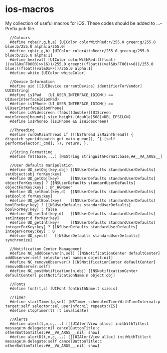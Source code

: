 ios-macros
==========
My collection of useful macros for iOS. These codes should be added to ...-Prefix.pch file. 

      //Colours
      #define rgba(r,g,b,a) [UIColor colorWithRed:r/255.0 green:g/255.0 blue:b/255.0 alpha:a/255.0]
      #define rgb(r,g,b) [UIColor colorWithRed:r/255.0 green:g/255.0 blue:b/255.0 alpha:1]
      #define hex(val) [UIColor colorWithRed:((float)((val&0xFF0000)>>16))/255.0 green:((float)((val&0xFF00)>>8))/255.0 blue:((float)(val&0xFF))/255.0 alpha:1]
      #define white [UIColor whiteColor]
      
      //Device Information
      #define uid [[[UIDevice currentDevice] identifierForVendor] UUIDString]
      #define isIPad   (UI_USER_INTERFACE_IDIOM() == UIUserInterfaceIdiomPad)
      #define isIPhone (UI_USER_INTERFACE_IDIOM() == UIUserInterfaceIdiomPhone)
      #define isWidescreen (fabs((double)[[UIScreen mainScreen]bounds].size.height-(double)568)<DBL_EPSILON)
      #define isIPhone5 (isIPhone && isWidescreen)
      
      //Threading
      #define runOnMainThread if (![NSThread isMainThread]) { dispatch_sync(dispatch_get_main_queue(), ^{ [self performSelector:_cmd]; }); return; };
      
      //String Formatting
      #define fmt(base,...) [NSString stringWithFormat:base,##__VA_ARGS__]
      
      //User defaults manipulation
      #define UD_setObj(key,obj) [[NSUserDefaults standardUserDefaults] setObject:obj forKey:key]
      #define UD_getObj(key)     [[NSUserDefaults standardUserDefaults] objectForKey:key] ? [[NSUserDefaults standardUserDefaults] objectForKey:key] : @"_HGNone"
      #define UD_setBool(key,d)  [[NSUserDefaults standardUserDefaults] setBool:d forKey:key]
      #define UD_getBool(key)    [[NSUserDefaults standardUserDefaults] boolForKey:key] ? [[NSUserDefaults standardUserDefaults] boolForKey:key] : false
      #define UD_setInt(key,d)   [[NSUserDefaults standardUserDefaults] setInteger:d forKey:key]
      #define UD_getInt(key)     [[NSUserDefaults standardUserDefaults] integerForKey:key] ? [[NSUserDefaults standardUserDefaults] integerForKey:key] : 0
      #define UD_sync()   [[NSUserDefaults standardUserDefaults] synchronize]
      
      //Notification Center Management
      #define NC_addObserver(n,sel) [[NSNotificationCenter defaultCenter] addObserver:self selector:sel name:n object:nil]
      #define NC_removeObserver() [[NSNotificationCenter defaultCenter] removeObserver:self]
      #define NC_postNotification(n,obj) [[NSNotificationCenter defaultCenter] postNotificationName:n object:obj]
      
      //Fonts
      #define font(t,s) [UIFont fontWithName:t size:s]
      
      //Timer
      #define startTimer(p,sel) [NSTimer scheduledTimerWithTimeInterval:p target:self selector:sel userInfo:nil repeats:YES]
      #define stopTimer(t) [t invalidate]
      
      //Alerts
      #define alert(t,m,c,...) [[[UIAlertView alloc] initWithTitle:t message:m delegate:nil cancelButtonTitle:c otherButtonTitles:##__VA_ARGS__,nil] show]
      #define alertD(t,m,c,...) [[[UIAlertView alloc] initWithTitle:t message:m delegate:self cancelButtonTitle:c otherButtonTitles:##__VA_ARGS__,nil] show]
